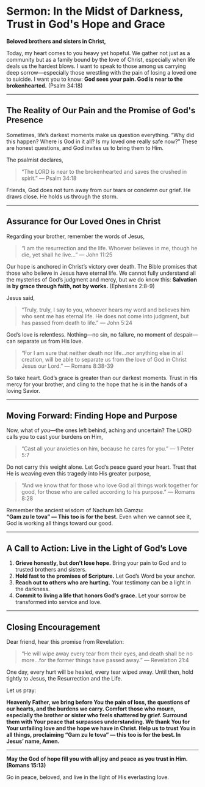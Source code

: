 # Sermon: In the Midst of Darkness, Trust in God's Hope and Grace

**Beloved brothers and sisters in Christ,**

Today, my heart comes to you heavy yet hopeful. We gather not just as a community but as a family bound by the love of Christ, especially when life deals us the hardest blows. I want to speak to those among us carrying deep sorrow—especially those wrestling with the pain of losing a loved one to suicide. I want you to know: **God sees your pain. God is near to the brokenhearted.** (Psalm 34:18)

---

## The Reality of Our Pain and the Promise of God's Presence

Sometimes, life’s darkest moments make us question everything. “Why did this happen? Where is God in it all? Is my loved one really safe now?” These are honest questions, and God invites us to bring them to Him.

The psalmist declares,

> “The LORD is near to the brokenhearted and saves the crushed in spirit.” — Psalm 34:18

Friends, God does not turn away from our tears or condemn our grief. He draws close. He holds us through the storm.

---

## Assurance for Our Loved Ones in Christ

Regarding your brother, remember the words of Jesus,

> “I am the resurrection and the life. Whoever believes in me, though he die, yet shall he live...” — John 11:25

Our hope is anchored in Christ’s victory over death. The Bible promises that those who believe in Jesus have eternal life. We cannot fully understand all the mysteries of God’s judgment and mercy, but we do know this: **Salvation is by grace through faith, not by works.** (Ephesians 2:8-9)

Jesus said,

> “Truly, truly, I say to you, whoever hears my word and believes him who sent me has eternal life. He does not come into judgment, but has passed from death to life.” — John 5:24

God’s love is relentless. Nothing—no sin, no failure, no moment of despair—can separate us from His love.

> “For I am sure that neither death nor life...nor anything else in all creation, will be able to separate us from the love of God in Christ Jesus our Lord.” — Romans 8:38-39

So take heart. God’s grace is greater than our darkest moments. Trust in His mercy for your brother, and cling to the hope that he is in the hands of a loving Savior.

---

## Moving Forward: Finding Hope and Purpose

Now, what of _you_—the ones left behind, aching and uncertain? The LORD calls you to cast your burdens on Him,

> “Cast all your anxieties on him, because he cares for you.” — 1 Peter 5:7

Do not carry this weight alone. Let God’s peace guard your heart. Trust that He is weaving even this tragedy into His greater purpose,

> “And we know that for those who love God all things work together for good, for those who are called according to his purpose.” — Romans 8:28

Remember the ancient wisdom of Nachum Ish Gamzu:  
**“Gam zu le tova” — This too is for the best.** Even when we cannot see it, God is working all things toward our good.

---

## A Call to Action: Live in the Light of God’s Love

1. **Grieve honestly, but don’t lose hope.** Bring your pain to God and to trusted brothers and sisters.
2. **Hold fast to the promises of Scripture.** Let God’s Word be your anchor.
3. **Reach out to others who are hurting.** Your testimony can be a light in the darkness.
4. **Commit to living a life that honors God’s grace.** Let your sorrow be transformed into service and love.

---

## Closing Encouragement

Dear friend, hear this promise from Revelation:

> “He will wipe away every tear from their eyes, and death shall be no more...for the former things have passed away.” — Revelation 21:4

One day, every hurt will be healed, every tear wiped away. Until then, hold tightly to Jesus, the Resurrection and the Life.

Let us pray:

**Heavenly Father, we bring before You the pain of loss, the questions of our hearts, and the burdens we carry. Comfort those who mourn, especially the brother or sister who feels shattered by grief. Surround them with Your peace that surpasses understanding. We thank You for Your unfailing love and the hope we have in Christ. Help us to trust You in all things, proclaiming “Gam zu le tova” — this too is for the best. In Jesus’ name, Amen.**

---

**May the God of hope fill you with all joy and peace as you trust in Him. (Romans 15:13)**

Go in peace, beloved, and live in the light of His everlasting love.
